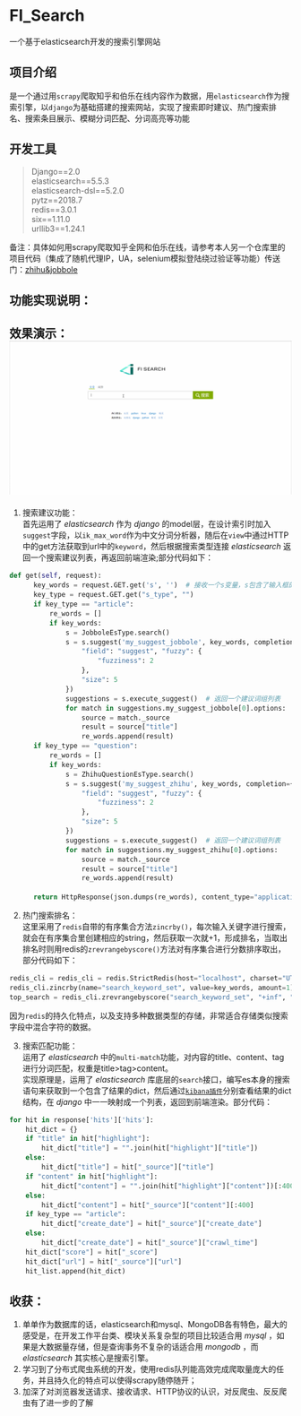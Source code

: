 # FI_Search
一个基于elasticsearch开发的搜索引擎网站

## 项目介绍
是一个通过用`scrapy`爬取知乎和伯乐在线内容作为数据，用`elasticsearch`作为搜索引擎，以`django`为基础搭建的搜索网站，实现了搜索即时建议、热门搜索排名、搜索条目展示、模糊分词匹配、分词高亮等功能

## 开发工具
> Django==2.0\
elasticsearch==5.5.3\
elasticsearch-dsl==5.2.0\
pytz==2018.7\
redis==3.0.1\
six==1.11.0\
urllib3==1.24.1

备注：具体如何用scrapy爬取知乎全网和伯乐在线，请参考本人另一个仓库里的项目代码（集成了随机代理IP，UA，selenium模拟登陆绕过验证等功能）传送门：[zhihu&jobbole](https://github.com/ChrisLee0211/elasticsearch-in-scrapy)

## 功能实现说明：

## 效果演示：![example](https://github.com/ChrisLee0211/FI_Search/blob/master/static/img/example01.gif)
1. 搜索建议功能：\
  首先运用了 _elasticsearch_ 作为 _django_ 的model层，在设计索引时加入```suggest```字段，以`ik_max_word`作为中文分词分析器，随后在`view`中通过HTTP中的get方法获取到url中的`keyword`，然后根据搜索类型连接 _elasticsearch_ 返回一个搜索建议列表，再返回前端渲染;部分代码如下：
  ```python
  def get(self, request):
        key_words = request.GET.get('s', '')  # 接收一个s变量，s包含了输入框的词，以此返回给elasticsearch做分词匹配
        key_type = request.GET.get("s_type", "")
        if key_type == "article":
            re_words = []
            if key_words:
                s = JobboleEsType.search()
                s = s.suggest('my_suggest_jobbole', key_words, completion={
                    "field": "suggest", "fuzzy": {
                        "fuzziness": 2
                    },
                    "size": 5
                })
                suggestions = s.execute_suggest()  # 返回一个建议词组列表
                for match in suggestions.my_suggest_jobbole[0].options:
                    source = match._source
                    result = source["title"]
                    re_words.append(result)
        if key_type == "question":
            re_words = []
            if key_words:
                s = ZhihuQuestionEsType.search()
                s = s.suggest('my_suggest_zhihu', key_words, completion={
                    "field": "suggest", "fuzzy": {
                        "fuzziness": 2
                    },
                    "size": 5
                })
                suggestions = s.execute_suggest()  # 返回一个建议词组列表
                for match in suggestions.my_suggest_zhihu[0].options:
                    source = match._source
                    result = source["title"]
                    re_words.append(result)

        return HttpResponse(json.dumps(re_words), content_type="application/json")
  ```
  
2. 热门搜索排名：\
  这里采用了`redis`自带的有序集合方法```zincrby()```，每次输入关键字进行搜索，就会在有序集合里创建相应的string，然后获取一次就+1，形成排名，当取出排名时则用redis的```zrevrangebyscore()```方法对有序集合进行分数排序取出，部分代码如下：
  ```python
  redis_cli = redis_cli = redis.StrictRedis(host="localhost", charset="UTF-8", decode_responses=True)  # 初始化一个redis连接
  redis_cli.zincrby(name="search_keyword_set", value=key_words, amount=1)  # 利用redis建立一个有序集合，将热门搜索词放进去，每次搜索就+1
  top_search = redis_cli.zrevrangebyscore("search_keyword_set", "+inf", "-inf", start=0, num=5)
  ```
  因为`redis`的持久化特点，以及支持多种数据类型的存储，非常适合存储类似搜索字段中混合字符的数据。
  
3. 搜索匹配功能：\
  运用了 _elasticsearch_ 中的`multi-match`功能，对内容的title、content、tag进行分词匹配，权重是title>tag>content。\
  实现原理是，运用了 _elasticsearch_ 库底层的`search`接口，编写es本身的搜索语句来获取到一个包含了结果的dict，然后通过[`kibana插件`](https://www.elastic.co/cn/products/kibana)分别查看结果的dict结构，在 _django_ 中一一映射成一个列表，返回到前端渲染。部分代码：
  ```python
  for hit in response['hits']['hits']:
      hit_dict = {}
      if "title" in hit["highlight"]:
          hit_dict["title"] = "".join(hit["highlight"]["title"])
      else:
          hit_dict["title"] = hit["_source"]["title"]
      if "content" in hit["highlight"]:
          hit_dict["content"] = "".join(hit["highlight"]["content"])[:400]
      else:
          hit_dict["content"] = hit["_source"]["content"][:400]
      if key_type == "article":
          hit_dict["create_date"] = hit["_source"]["create_date"]
      else:
          hit_dict["create_date"] = hit["_source"]["crawl_time"]
      hit_dict["score"] = hit["_score"]
      hit_dict["url"] = hit["_source"]["url"]
      hit_list.append(hit_dict)
  ```
## 收获：
1. 单单作为数据库的话，elasticsearch和mysql、MongoDB各有特色，最大的感受是，在开发工作平台类、模块关系复杂型的项目比较适合用 _mysql_ ，如果是大数据量存储，但是查询事务不复杂的话适合用 _mongodb_ ，而 _elasticsearch_ 其实核心是搜索引擎。
2. 学习到了分布式爬虫系统的开发，使用redis队列能高效完成爬取量庞大的任务，并且持久化的特点可以使得scrapy随停随开；
3. 加深了对浏览器发送请求、接收请求、HTTP协议的认识，对反爬虫、反反爬虫有了进一步的了解

